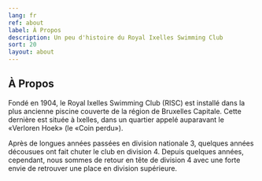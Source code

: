 ```yaml
---
lang: fr
ref: about
label: À Propos
description: Un peu d'histoire du Royal Ixelles Swimming Club
sort: 20
layout: about
---
```


## À Propos

Fondé en 1904, le Royal Ixelles Swimming Club (RISC) est installé dans la plus ancienne piscine couverte de la région de Bruxelles Capitale. Cette dernière est située à Ixelles, dans un quartier appelé auparavant le «Verloren Hoek» (le «Coin perdu»).

Après de longues années passées en division nationale 3, quelques années décousues ont fait chuter le club en division 4. Depuis quelques années, cependant, nous sommes de retour en tête de division 4 avec une forte envie de retrouver une place en division supérieure.
